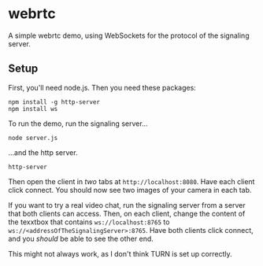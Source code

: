 webrtc
======

A simple webrtc demo, using WebSockets for the protocol of the signaling server.

Setup
-----

First, you'll need node.js. Then you need these packages:

    npm install -g http-server
    npm install ws
    
To run the demo, run the signaling server...

    node server.js
    
...and the http server.

    http-server
    
Then open the client in *two* tabs at `http://localhost:8080`. Have each client click connect. You should now see two images of your camera in each tab.

If you want to try a real video chat, run the signaling server from a server that both clients can access. Then, on each client, change the content of the texxtbox that contains `ws://localhost:8765` to `ws://<addressOfTheSignalingServer>:8765`. Have both clients click connect, and you *should* be able to see the other end.

This might not always work, as I don't think TURN is set up correctly.
